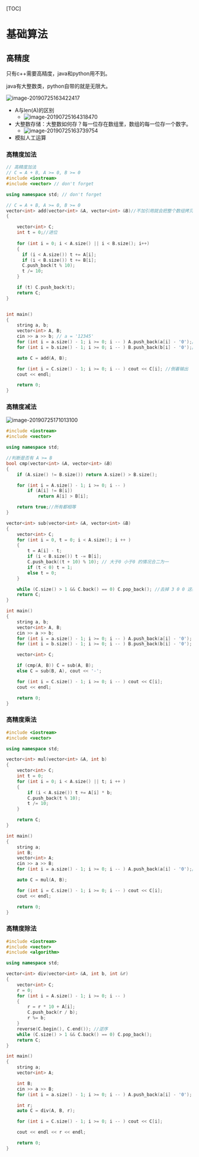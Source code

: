 [TOC]

# 基础算法

## 高精度

只有c++需要高精度，java和python用不到。

java有大整数类，python自带的就是无限大。

![image-20190725163422417](/Users/weijunzeng/Documents/Work/Code/image/image-20190725163422417.png)

- A与len(A)的区别
  - ![image-20190725164318470](/Users/weijunzeng/Documents/Work/Code/image/image-20190725164318470.png)
- 大整数存储：大整数如何存？每一位存在数组里，数组的每一位存一个数字。
  - ![image-20190725163739754](/Users/weijunzeng/Documents/Work/Code/image/image-20190725163739754.png)
- 模拟人工运算

### 高精度加法

```c++
// 高精度加法
// C = A + B, A >= 0, B >= 0
#include <iostream>
#include <vector> // don't forget

using namespace std; // don't forget

// C = A + B, A >= 0, B >= 0
vector<int> add(vector<int> &A, vector<int> &B)//不加引用就会把整个数组拷贝一遍，加了就不会拷贝
{

    vector<int> C;
    int t = 0;//进位
  
  	for (int i = 0; i < A.size() || i < B.size(); i++)
    {
      if (i < A.size()) t += A[i];
      if (i < B.size()) t += B[i];
      C.push_back(t % 10);
      t /= 10;
    }

    if (t) C.push_back(t);
    return C;
}


int main()
{
    string a, b;
    vector<int> A, B;
    cin >> a >> b; // a = '12345'
    for (int i = a.size() - 1; i >= 0; i -- ) A.push_back(a[i] - '0');//字符串变成数字要 -'0'
    for (int i = b.size() - 1; i >= 0; i -- ) B.push_back(b[i] - '0');//A = [5, 4, 3, 2, 1]

    auto C = add(A, B);

    for (int i = C.size() - 1; i >= 0; i -- ) cout << C[i]; //倒着输出
    cout << endl;

    return 0;
}

```



### 高精度减法

![image-20190725171013100](/Users/weijunzeng/Documents/Work/Code/image/image-20190725171013100.png)

```c++
#include <iostream>
#include <vector>

using namespace std;

//判断是否有 A >= B
bool cmp(vector<int> &A, vector<int> &B)
{
    if (A.size() != B.size()) return A.size() > B.size();

    for (int i = A.size() - 1; i >= 0; i -- )
        if (A[i] != B[i])
            return A[i] > B[i];

    return true;//所有都相等
}

vector<int> sub(vector<int> &A, vector<int> &B)
{
    vector<int> C;
    for (int i = 0, t = 0; i < A.size(); i ++ )
    {
        t = A[i] - t;
        if (i < B.size()) t -= B[i];
        C.push_back((t + 10) % 10); // 大于0 小于0 的情况合二为一
        if (t < 0) t = 1;
        else t = 0;
    }

    while (C.size() > 1 && C.back() == 0) C.pop_back(); //去掉 3 0 0 这样的结果，去掉前导0
    return C;
}

int main()
{
    string a, b;
    vector<int> A, B;
    cin >> a >> b;
    for (int i = a.size() - 1; i >= 0; i -- ) A.push_back(a[i] - '0');
    for (int i = b.size() - 1; i >= 0; i -- ) B.push_back(b[i] - '0');

    vector<int> C;

    if (cmp(A, B)) C = sub(A, B);
    else C = sub(B, A), cout << '-';

    for (int i = C.size() - 1; i >= 0; i -- ) cout << C[i];
    cout << endl;

    return 0;
}
```



### 高精度乘法

```c++
#include <iostream>
#include <vector>

using namespace std;

vector<int> mul(vector<int> &A, int b)
{
    vector<int> C;
    int t = 0;
    for (int i = 0; i < A.size() || t; i ++ )
    {
        if (i < A.size()) t += A[i] * b;
        C.push_back(t % 10);
        t /= 10;
    }

    return C;
}

int main()
{
    string a;
    int B;
    vector<int> A;
    cin >> a >> B;
    for (int i = a.size() - 1; i >= 0; i -- ) A.push_back(a[i] - '0');//push_back什么意思

    auto C = mul(A, B);

    for (int i = C.size() - 1; i >= 0; i -- ) cout << C[i];
    cout << endl;

    return 0;
}

```



### 高精度除法

```c++
#include <iostream>
#include <vector>
#include <algorithm>

using namespace std;

vector<int> div(vector<int> &A, int b, int &r)
{
    vector<int> C;
    r = 0;
    for (int i = A.size() - 1; i >= 0; i -- )
    {
        r = r * 10 + A[i];
        C.push_back(r / b);
        r %= b;
    }
    reverse(C.begin(), C.end()); //逆序
    while (C.size() > 1 && C.back() == 0) C.pop_back();
    return C;
}

int main()
{
    string a;
    vector<int> A;

    int B;
    cin >> a >> B;
    for (int i = a.size() - 1; i >= 0; i -- ) A.push_back(a[i] - '0');

    int r;
    auto C = div(A, B, r);

    for (int i = C.size() - 1; i >= 0; i -- ) cout << C[i];

    cout << endl << r << endl;

    return 0;
}

```


